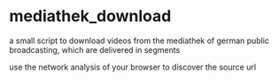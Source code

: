 # mediathek_download
a small script to download videos from the mediathek of german public broadcasting, which are delivered in segments

use the network analysis of your browser to discover the source url
